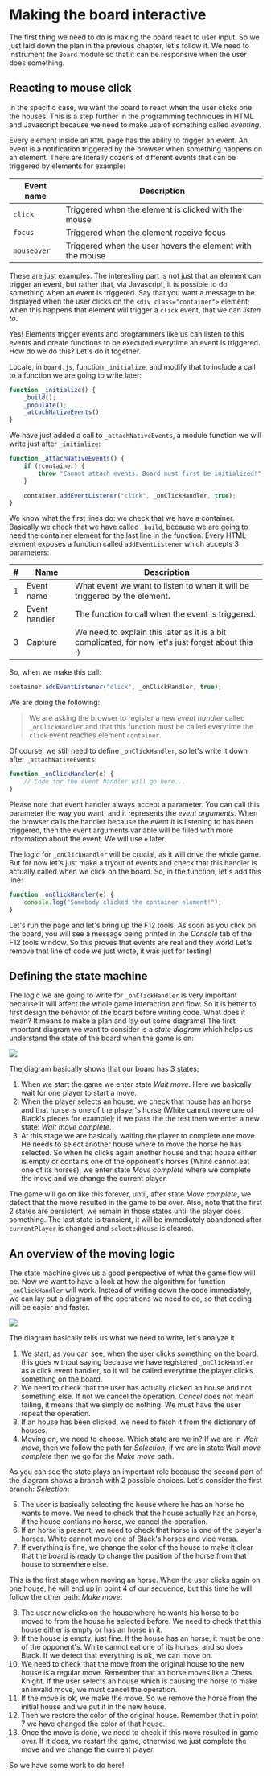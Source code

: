 # Making the board interactive

The first thing we need to do is making the board react to user input. So we just laid down the plan in the previous chapter, let's follow it. We need to instrument the `Board` module so that it can be responsive when the user does something.

## Reacting to mouse click
In the specific case, we want the board to react when the user clicks one the houses. This is a step further in the programming techniques in HTML and Javascript because we need to make use of something called _eventing_.

Every element inside an `HTML` page has the ability to trigger an event. An event is a notification triggered by the browser when something happens on an element. There are literally dozens of different events that can be triggered by elements for example:

| Event name  | Description                                               |
|-------------|-----------------------------------------------------------|
| `click`     | Triggered when the element is clicked with the mouse      |
| `focus`     | Triggered when the element receive focus                  |
| `mouseover` | Triggered when the user hovers the element with the mouse |

These are just examples. The interesting part is not just that an element can trigger an event, but rather that, via Javascript, it is possible to do something when an event is triggered. Say that you want a message to be displayed when the user clicks on the `<div class="container">` element; when this happens that element will trigger a `click` event, that we can _listen to_.

Yes! Elements trigger events and programmers like us can listen to this events and create functions to be executed everytime an event is triggered. How do we do this? Let's do it together.

Locate, in `board.js`, function `_initialize`, and modify that to include a call to a function we are going to write later:

```javascript
function _initialize() {
    _build();
    _populate();
    _attachNativeEvents();
}
```

We have just added a call to `_attachNativeEvents`, a module function we will write just after `_initialize`:

```javascript
function _attachNativeEvents() {
    if (!container) {
        throw "Cannot attach events. Board must first be initialized!";
    }

    container.addEventListener("click", _onClickHandler, true);
}
```

We know what the first lines do: we check that we have a container. Basically we check that we have called `_build`, because we are going to need the container element for the last line in the function. Every HTML element exposes a function called `addEventListener` which accepts 3 parameters:

| # | Name          | Description                                                                                       |
|---|---------------|---------------------------------------------------------------------------------------------------|
| 1 | Event name    | What event we want to listen to when it will be triggered by the element.                         |
| 2 | Event handler | The function to call when the event is triggered.                                                 |
| 3 | Capture       | We need to explain this later as it is a bit complicated, for now let's just forget about this :) |

So, when we make this call:

```javascript
container.addEventListener("click", _onClickHandler, true);
```

We are doing the following:

> We are asking the browser to register a new _event handler_ called `_onClickHandler` and that this function must be called everytime the `click` event reaches element `container`.

Of course, we still need to define `_onClickHandler`, so let's write it down after `_attachNativeEvents`:

```javascript
function _onClickHandler(e) {
    // Code for the event handler will go here...
}
```

Please note that event handler always accept a parameter. You can call this parameter the way you want, and it represents the _event arguments_. When the browser calls the handler because the event it is listening to has been triggered, then the event arguments variable will be filled with more information about the event. We will use `e` later.

The logic for `_onClickHandler` will be crucial, as it will drive the whole game. But for now let's just make a tryout of events and check that this handler is actually called when we click on the board. So, in the function, let's add this line:

```javascript
function _onClickHandler(e) {
    console.log("Somebody clicked the container element!");
}
```

Let's run the page and let's bring up the F12 tools. As soon as you click on the board, you will see a message being printed in the _Console_ tab of the F12 tools window. So this proves that events are real and they work! Let's remove that line of code we just wrote, it was just for testing!

## Defining the state machine
The logic we are going to write for `_onClickHandler` is very important because it will affect the whole game interaction and flow. So it is better to first design the behavior of the board before writing code. What does it mean? It means to make a plan and lay out some diagrams! The first important diagram we want to consider is a _state diagram_ which helps us understand the state of the board when the game is on:

![](/assets/diagrams-state.png)

The diagram basically shows that our board has 3 states:

1. When we start the game we enter state _Wait move_. Here we basically wait for one player to start a move.
2. When the player selects an house, we check that house has an horse and that horse is one of the player's horse (White cannot move one of Black's pieces for example); if we pass the the test then we enter a new state: _Wait move complete_.
3. At this stage we are basically waiting the player to complete one move. He needs to select another house where to move the horse he has selected. So when he clicks again another house and that house either is empty or contains one of the opponent's horses (White cannot eat one of its horses), we enter state _Move complete_ where we complete the move and we change the current player.

The game will go on like this forever, until, after state _Move complete_, we detect that the move resulted in the game to be over. Also, note that the first 2 states are persistent; we remain in those states until the player does something. The last state is transient, it will be immediately abandoned after `currentPlayer` is changed and `selectedHouse` is cleared.

## An overview of the moving logic
The state machine gives us a good perspective of what the game flow will be. Now we want to have a look at how the algorithm for function `_onClickHandler` will work. Instead of writing down the code immediately, we can lay out a diagram of the operations we need to do, so that coding will be easier and faster.

![](/assets/diagrams-activity.png)

The diagram basically tells us what we need to write, let's analyze it.

1. We start, as you can see, when the user clicks something on the board, this goes without saying because we have registered `_onClickHandler` as a click event handler, so it will be called everytime the player clicks something on the board.
2. We need to check that the user has actually clicked an house and not something else. If not we cancel the operation. _Cancel_ does not mean failing, it means that we simply do nothing. We must have the user repeat the operation.
3. If an house has been clicked, we need to fetch it from the dictionary of houses.
4. Moving on, we need to choose. Which state are we in? If we are in _Wait move_, then we follow the path for _Selection_, if we are in state _Wait move complete_ then we go for the _Make move_ path.

As you can see the state plays an important role because the second part of the diagram shows a branch with 2 possible choices. Let's consider the first branch: _Selection_:

5. The user is basically selecting the house where he has an horse he wants to move. We need to check that the house actually has an horse, if the house contians no horse, we cancel the operation.
6. If an horse is present, we need to check that horse is one of the player's horses. White cannot move one of Black's horses and vice versa.
7. If everything is fine, we change the color of the house to make it clear that the board is ready to change the position of the horse from that house to somewhere else.

This is the first stage when moving an horse. When the user clicks again on one house, he will end up in point 4 of our sequence, but this time he will follow the other path: _Make move_:

8. The user now clicks on the house where he wants his horse to be moved to from the house he selected before. We need to check that this house either is empty or has an horse in it.
9. If the house is empty, just fine. If the house has an horse, it must be one of the opponent's. White cannot eat one of its horses, and so does Black. If we detect that everything is ok, we can move on.
10. We need to check that the move from the original house to the new house is a regular move. Remember that an horse moves like a Chess Knight. If the user selects an house which is causing the horse to make an invalid move, we must cancel the operation.
11. If the move is ok, we make the move. So we remove the horse from the initial house and we put it in the new house.
12. Then we restore the color of the original house. Remember that in point 7 we have changed the color of that house.
13. Once the move is done, we need to check if this move resulted in game over. If it does, we restart the game, otherwise we just complete the move and we change the current player.

So we have some work to do here!
